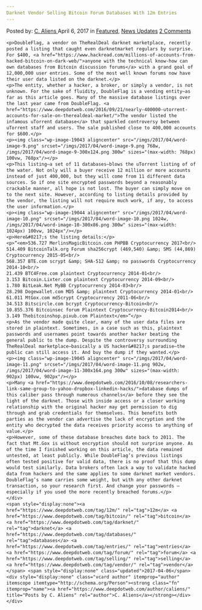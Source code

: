 ```yaml
---
Darknet Vendor Selling Bitcoin Forum Databases With 12m Entries
---
```

<article class="post-listing post-19033 post type-post status-publish format-standard has-post-thumbnail hentry  tag-12m tag-bitcoin tag-darknet tag-databases tag-entries tag-forum tag-selling tag-vendor">
    <div class="post-inner">
        <span>Posted by: <a href="https://www.deepdotweb.com/author/caliens/" title="">C. Aliens </a></span>
    <span>April 6, 2017</span>
    <span>in <a href="https://www.deepdotweb.com/category/deepdot-news/" rel="category tag">Featured</a>, <a href="https://www.deepdotweb.com/category/news-updates/" rel="category tag">News Updates</a></span>
    <span><a href="https://www.deepdotweb.com/2017/04/06/darknet-vendor-selling-bitcoin-forum-databases-12m-entries/#comments">2 Comments</a></span>
    </p>
    <div class="clear"></div>
    
    <p>DoubleFlag, a vendor on TheRealDeal darknet marketplace, recently posted a listing that caught even darknetmarket regulars by surprise. For $400, <a href="https://www.hackread.com/millions-of-accounts-from-hacked-bitcoin-on-dark-web/">anyone with the technical know-how can own databases from Bitcoin discussion forums</a> with a grand goal of 12,000,000 user entries. Some of the most well known forums now have their user data listed on the darknet.</p>
    <p>The entity, whether a hacker, a broker, or simply a vendor, is not unknown. For the sake of fluidity, DoubleFlag is a vending entity—as far as this article goes. Many of the massive database listings over the last year came from DoubleFlag. <a href="https://www.deepdotweb.com/2016/09/21/nearly-400000-utorrent-accounts-for-sale-on-therealdeal-market/">The vendor listed the infamous uTorrent database</a> that sparkled controversy between uTorrent staff and users. The sale published close to 400,000 accounts for $600.</p>
    <p><img class="wp-image-19043 aligncenter" src="/imgs/2017/04/word-image-9.png" srcset="/imgs/2017/04/word-image-9.png 768w, /imgs/2017/04/word-image-9-300x124.png 300w" sizes="(max-width: 768px) 100vw, 768px"/></p>
    <p>This listing—a set of 11 databases—blows the uTorrent listing of of the water. Not only will a buyer receive 12 million or more accounts instead of just 400,000, but they will come from 11 different data sources. So if one site encrypted passwords beyond a reasonably crackable manner, all hope is not lost. The buyer can simply move on to the next site. However, according to listing details provided by the vendor, the listing will not require much work, if any, to access the user information.</p>
    <p><img class="wp-image-19044 aligncenter" src="/imgs/2017/04/word-image-10.png" srcset="/imgs/2017/04/word-image-10.png 1024w, /imgs/2017/04/word-image-10-300x86.png 300w" sizes="(max-width: 1024px) 100vw, 1024px"/></p>
    <p>Here&#8217;s the listing details:</p>
    <p>“<em>536.727 MerlinsMagicBitcoin.com PHPBB Cryptocurrency 2017<br/>
    514.409 BitcoinTalk.org Forum sha256crypt (469,540) &amp; SMS (44,869) Cryptocurrency 2015-05<br/>
    568.357 BTE.com scrypt &amp; SHA-512 &amp; no passwords Cryptocurrency 2014-10<br/>
    21.439 BTC4Free.com plaintext Cryptocurrency 2014-01<br/>
    3.153 Bitcoin.Lixter.com plaintext Cryptocurrency 2014-09<br/>
    1.780 BitLeak.Net MyBB Cryptocurrency 2014-03<br/>
    28.298 Dogewallet.com MD5 &amp; plaintext Cryptocurrency 2014-01<br/>
    61.011 MtGox.com md5crypt Cryptocurrency 2011-06<br/>
    34.513 Bitscircle.com bcrypt Cryptocurrency-Bitcoin<br/>
    10.855.376 Bitcoinsec forum Plaintext Cryptocurrency-Bitcoin2014<br/>
    3.149 Thebitcoinshop.pixub.com Plaintext</em>”</p>
    <p>As the vendor made quite clear, many of the user data files are stored in plaintext. Sometimes, in a case such as this, plaintext passwords and usernames point towards another hacker beating the general public to the dump. Despite the controversy surrounding TheRealDeal marketplace—basically a US hacker&#8217;s paradise—the public can still access it. And buy the dump if they wanted.</p>
    <p><img class="wp-image-19045 aligncenter" src="/imgs/2017/04/word-image-11.png" srcset="/imgs/2017/04/word-image-11.png 902w, /imgs/2017/04/word-image-11-300x164.png 300w" sizes="(max-width: 902px) 100vw, 902px"/></p>
    <p>Many <a href="https://www.deepdotweb.com/2016/10/08/researchers-link-same-group-to-yahoo-dropbox-linkedin-hacks/">database dumps of this caliber pass through numerous channels</a> before they see the light of the darknet. Those with inside access or a closer working relationship with the original hacker may get permission to dig through and grab credentials for themselves. This benefits both parties as the vendor can advertise the lack of encryption and the entity who decrypted the data receives priority access to anything of value.</p>
    <p>However, some of these database breaches date back to 2011. The fact that Mt.Gox is without encryption should not surprise anyone. As of the time I finished working on this article, the data remained untested, at least publicly. While DoubleFlag’s previous listings often tested positive for valid data, there is no proof that this dump would test similarly. Data brokers often lack a way to validate hacked data from hackers and the same applies to some darknet market vendors. DoubleFlag’s name carries some weight, but with any other darknet transaction, so your research first. And change your passwords – especially if you used the more recently breached forums.</p>
    </div>
    <span style="display:none"><a href="https://www.deepdotweb.com/tag/12m/" rel="tag">12m</a> <a href="https://www.deepdotweb.com/tag/bitcoin/" rel="tag">bitcoin</a> <a href="https://www.deepdotweb.com/tag/darknet/" rel="tag">darknet</a> <a href="https://www.deepdotweb.com/tag/databases/" rel="tag">databases</a> <a href="https://www.deepdotweb.com/tag/entries/" rel="tag">entries</a> <a href="https://www.deepdotweb.com/tag/forum/" rel="tag">forum</a> <a href="https://www.deepdotweb.com/tag/selling/" rel="tag">selling</a> <a href="https://www.deepdotweb.com/tag/vendor/" rel="tag">vendor</a></span> <span style="display:none" class="updated">2017-04-06</span>
    <div style="display:none" class="vcard author" itemprop="author" itemscope itemtype="http://schema.org/Person"><strong class="fn" itemprop="name"><a href="https://www.deepdotweb.com/author/caliens/" title="Posts by C. Aliens" rel="author">C. Aliens</a></strong></div>
    </div>
</article>

